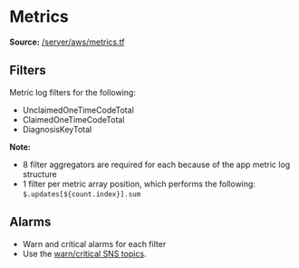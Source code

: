 # Metrics
**Source:** [/server/aws/metrics.tf](https://github.com/cds-snc/covid-alert-server-staging-terraform/blob/master/server/aws/metrics.tf)

## Filters 
Metric log filters for the following:
- UnclaimedOneTimeCodeTotal
- ClaimedOneTimeCodeTotal
- DiagnosisKeyTotal

**Note:** 
- 8 filter aggregators are required for each because of the app metric log structure 
- 1 filter per metric array position, which performs the following: `$.updates[${count.index}].sum`

## Alarms
- Warn and critical alarms for each filter
- Use the [warn/critical SNS topics](sns.md).